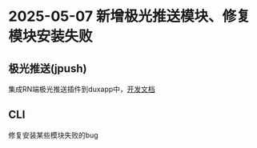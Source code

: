 # 2025-05-07 新增极光推送模块、修复模块安装失败

## 极光推送(jpush)
集成RN端极光推送插件到duxapp中，[开发文档](/docs/app/jpush/start)

## CLI
修复安装某些模块失败的bug